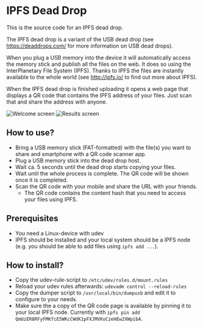 # IPFS Dead Drop

This is the source code for an IPFS dead drop.

The IPFS dead drop is a variant of the 
USB dead drop (see https://deaddrops.com/ for more information on USB dead drops).

When you plug a USB memory into the device it will automatically access the memory 
stick and publish all the files on the web. It does so using the 
InterPlanetary File System (IPFS). Thanks to IPFS the files are instantly available
to the whole world (see http://ipfs.io/ to find out more about IPFS).

When the IPFS dead drop is finished uploading it opens a web page that displays a 
QR code that contains the IPFS address of your files. Just scan that and share the
address with anyone.

![Welcome screen](https://ipfs.io/ipfs/QmTv7K8z3JkcL3rfsYdtwm2bWdMBCHZCQNNggjY9xuniqM) ![Results screen](https://ipfs.io/ipfs/QmbKYuuaUDqLCSoH1srcSwLaiVqwtZm2DA1ihGsgkpqGQR)

## How to use?

  * Bring a USB memory stick (FAT-formatted) with the file(s) you want to share and smartphone with a QR code scanner app.
  * Plug a USB memory stick into the dead drop host.
  * Wait ca. 5 seconds until the dead drop starts copying your files.
  * Wait until the whole process is complete. The QR code will be shown once it is completed.
  * Scan the QR code with your mobile and share the URL with your friends.
     * The QR code contains the content hash that you need to access your files using IPFS.

## Prerequisites

  * You need a Linux-device with udev
  * IPFS should be installed and your local system should be a IPFS node (e.g. you should be able to add files using `ipfs add ...`).

## How to install?

  * Copy the udev-rule-script to `/etc/udev/rules.d/mount.rules`
  * Reload your udev rules afterwards: `udevadm control --reload-rules`
  * Copy the dumper script to `/usr/local/bin/dumpusb` and edit it to configure to your needs.
  * Make sure the a copy of the QR code page is available by pinning it to your local IPFS node. Currently with `ipfs pin add QmUzER8RFyFMKfcE5WKcCWdK1pFXJMVKoCzeHEw2XWpibA`.
